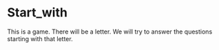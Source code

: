 # Start_with
This is a game. There will be a letter. We will try to answer the questions starting with that letter.
